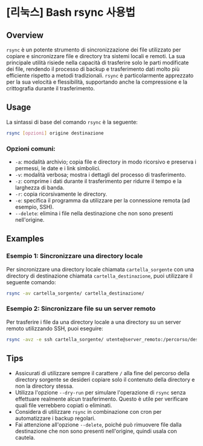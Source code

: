 # [리눅스] Bash rsync 사용법

## Overview
`rsync` è un potente strumento di sincronizzazione dei file utilizzato per copiare e sincronizzare file e directory tra sistemi locali e remoti. La sua principale utilità risiede nella capacità di trasferire solo le parti modificate dei file, rendendo il processo di backup e trasferimento dati molto più efficiente rispetto a metodi tradizionali. `rsync` è particolarmente apprezzato per la sua velocità e flessibilità, supportando anche la compressione e la crittografia durante il trasferimento.

## Usage
La sintassi di base del comando `rsync` è la seguente:

```bash
rsync [opzioni] origine destinazione
```

### Opzioni comuni:
- `-a`: modalità archivio; copia file e directory in modo ricorsivo e preserva i permessi, le date e i link simbolici.
- `-v`: modalità verbosa; mostra i dettagli del processo di trasferimento.
- `-z`: comprime i dati durante il trasferimento per ridurre il tempo e la larghezza di banda.
- `-r`: copia ricorsivamente le directory.
- `-e`: specifica il programma da utilizzare per la connessione remota (ad esempio, SSH).
- `--delete`: elimina i file nella destinazione che non sono presenti nell'origine.

## Examples
### Esempio 1: Sincronizzare una directory locale
Per sincronizzare una directory locale chiamata `cartella_sorgente` con una directory di destinazione chiamata `cartella_destinazione`, puoi utilizzare il seguente comando:

```bash
rsync -av cartella_sorgente/ cartella_destinazione/
```

### Esempio 2: Sincronizzare file su un server remoto
Per trasferire i file da una directory locale a una directory su un server remoto utilizzando SSH, puoi eseguire:

```bash
rsync -avz -e ssh cartella_sorgente/ utente@server_remoto:/percorso/destinazione/
```

## Tips
- Assicurati di utilizzare sempre il carattere `/` alla fine del percorso della directory sorgente se desideri copiare solo il contenuto della directory e non la directory stessa.
- Utilizza l'opzione `--dry-run` per simulare l'operazione di `rsync` senza effettuare realmente alcun trasferimento. Questo è utile per verificare quali file verrebbero copiati o eliminati.
- Considera di utilizzare `rsync` in combinazione con cron per automatizzare i backup regolari.
- Fai attenzione all'opzione `--delete`, poiché può rimuovere file dalla destinazione che non sono presenti nell'origine, quindi usala con cautela.